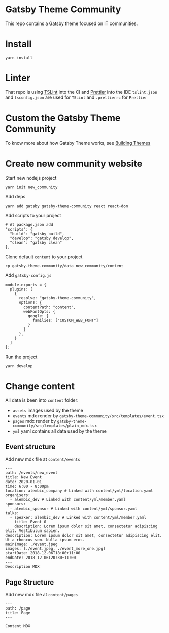 # Gatsby Theme Community
This repo contains a [Gatsby](https://www.gatsbyjs.org/) theme focused on IT communities.

# Install
```
yarn install
```

# Linter
That repo is using [TSLint](https://palantir.github.io/tslint/) into the CI and [Prettier](https://prettier.io/) into the IDE
`tslint.json` and `tsconfig.json` are used for `TSLint` and `.prettierrc` for `Prettier`

# Custom the Gatsby Theme Community
To know more about how Gatsby Theme works, see [Building Themes](https://www.gatsbyjs.org/docs/themes/building-themes/)

# Create new community website
Start new nodejs project
```
yarn init new_community
```

Add deps
```
yarn add gatsby gatsby-theme-community react react-dom
```

Add scripts to your project
```
# At package.json add
"scripts": {
  "build": "gatsby build",
  "develop": "gatsby develop",
  "clean": "gatsby clean"
},
```

Clone default `content` to your project
```
cp gatsby-theme-community/data new_community/content
```

Add `gatsby-config.js`
```
module.exports = {
  plugins: [
    {
      resolve: "gatsby-theme-community",
      options: {
        contentPath: "content",
        webFontOpts: {
          google: {
            families: ["CUSTOM_WEB_FONT"]
          }
        }
      },
    }
  ]
};

```

Run the project
```
yarn develop
```

# Change content
All data is been into `content` folder:
- `assets` images used by the theme
- `events` mdx render by `gatsby-theme-community/src/templates/event.tsx`
- `pages` mdx render by `gatsby-theme-community/src/templates/plain_mdx.tsx`
- `yml` yaml contains all data used by the theme

## Event structure
Add new mdx file at `content/events`
```
---
path: /events/new_event
title: New Event
date: 2020-01-01
time: 6:00 - 8:00pm
location: alembic_company # Linked with content/yml/location.yaml
organisers:
  - alembic_dev # Linked with content/yml/member.yaml
sponsors:
  - alembic_sponsor # Linked with content/yml/sponsor.yaml
talks:
  - speaker: alembic_dev # Linked with content/yml/member.yaml
    title: Event 0
    description: Lorem ipsum dolor sit amet, consectetur adipiscing elit. Vestibulum sapien.
description: Lorem ipsum dolor sit amet, consectetur adipiscing elit. Ut a rhoncus sem. Nulla ipsum eros.
mainImage: ./event.jpeg
images: [./event.jpeg, ./event_more_one.jpg]
startDate: 2018-12-06T18:00+11:00
endDate: 2018-12-06T20:30+11:00
---
Description MDX
```

## Page Structure
Add new mdx file at `content/pages`
```
---
path: /page
title: Page
---

Content MDX
```
